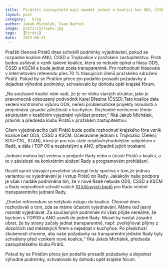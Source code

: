 ```yaml
---
title:	Pirátští zastupitelé mají mandát jednat o koalici bez ODS, ČSSD a KSČM. Podmínkou je otevřít kuchyňku
layout:	post
category:	blog
author:	Jakub Michálek, Ivan Bartoš
image:	posts/zastupko.jpg
tags:	[Piráti]
date:	2015-08-31
---
```


Pražští členové Pirátů dnes schválili podmínky vyjednávání, pokud se rozpadne koalice ANO, ČSSD a Trojkoalice v pražském zastupitelstvu. Piráti budou usilovat o vznik takové koalice, která se nebude opírat o hlasy ODS, ČSSD a KSČM a bude jednat zcela transparentně. Pro rozhodnutí hlasovalo v internetovém referendu přes 70 % hlasujících členů pražského sdružení Pirátů. Pokud by se Pirátům přece jen podařilo prosadit požadavky a dojednat výhodné podmínky, schvalovalo by dohodu opět krajské fórum.

„Na současné koalici nám vadí, že je ve vleku starých struktur, jako je pravomocně odsouzený podvodník Karel Březina (ČSSD).Tato koalice dala vedení kontrolního výboru ODS, neřeší problematické projekty minulosti a projednává zásadní záležitosti v kuchyňce. Rozhodně nechceme těmto strukturám v koaličním vyjednání vyklízet prostor,“ říká Jakub Michálek, právník a předseda klubu Pirátů v pražském zastupitelstvu.

Cílem vyjednávacího úsilí Pirátů bude podle rozhodnutí krajského fóra vznik koalice bez ODS, ČSSD a KSČM. Očekáváme jednání s Trojkoalicí (Zelení, KDU-ČSL, STAN), která je pro nás stále nejdůvěryhodnějším subjektem v Radě, a dále i TOP 09 a nezávislými a ANO, případně jejich troskami.

Jednání mohou být vedena o podpoře Rady nebo o účasti Pirátů v koalici, a to v závislosti na konkrétním složení Rady a programovém prohlášení.

Rozdíl oproti stávající povolební strategii tedy spočívá v tom,že jednou variantou ve vyjednávání je i vstup Pirátů do Rady. Jakákoliv naše podpora je však i nadále podmíněna tím, že v nové Radě nebude ODS, ČSSD a KSČM a Rada neprodleně schválí našich [10 klíčových bodů](http://praha.pirati.cz/10-klicovych-bodu.html) pro Radu včetně transparentního jednání Rady.

„Dnešní referendum se netýkalo vstupu do koalice. Členové dnes rozhodovali o tom, zda se máme účastnit vyjednávání. Máme teď jasný mandát vyjednávat. Za současných podmínek mi však přijde nereálné, že bychom s TOP09 a ANO usedli do jedné Rady. Musel by nastat zásadní obrat, že by strany začaly jednat transparentně, např. zveřejňovat příjmy z dozorčích rad městských firem a nejednat v kuchyňce. Po předchozí zkušenosti chceme, aby naše požadavky na transparentní jednání Rady byly schváleny před vznikem nové koalice,“ říká Jakub Michálek, předseda zastupitelského klubu Pirátů.

Pokud by se Pirátům přece jen podařilo prosadit požadavky a dojednat výhodné podmínky, schvalovalo by dohodu opět krajské fórum.


